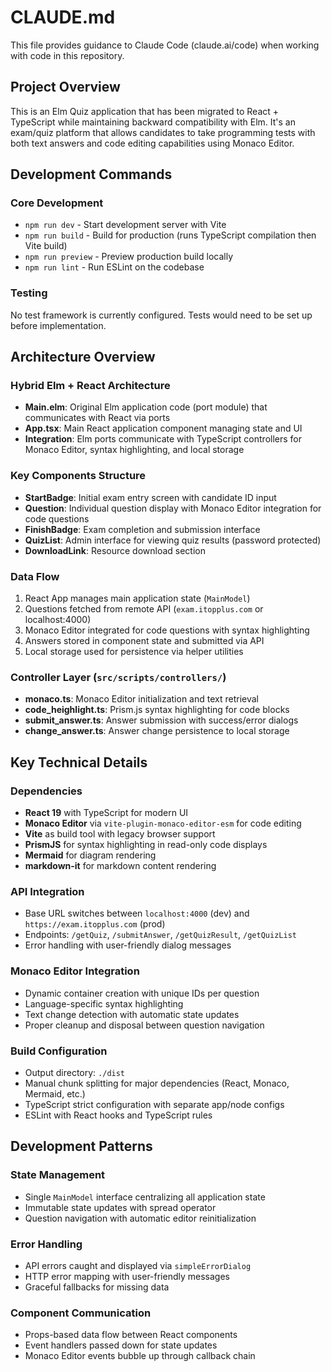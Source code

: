 # CLAUDE.md

This file provides guidance to Claude Code (claude.ai/code) when working with code in this repository.

## Project Overview

This is an Elm Quiz application that has been migrated to React + TypeScript while maintaining backward compatibility with Elm. It's an exam/quiz platform that allows candidates to take programming tests with both text answers and code editing capabilities using Monaco Editor.

## Development Commands

### Core Development
- `npm run dev` - Start development server with Vite
- `npm run build` - Build for production (runs TypeScript compilation then Vite build)
- `npm run preview` - Preview production build locally
- `npm run lint` - Run ESLint on the codebase

### Testing
No test framework is currently configured. Tests would need to be set up before implementation.

## Architecture Overview

### Hybrid Elm + React Architecture
- **Main.elm**: Original Elm application code (port module) that communicates with React via ports
- **App.tsx**: Main React application component managing state and UI
- **Integration**: Elm ports communicate with TypeScript controllers for Monaco Editor, syntax highlighting, and local storage

### Key Components Structure
- **StartBadge**: Initial exam entry screen with candidate ID input
- **Question**: Individual question display with Monaco Editor integration for code questions
- **FinishBadge**: Exam completion and submission interface
- **QuizList**: Admin interface for viewing quiz results (password protected)
- **DownloadLink**: Resource download section

### Data Flow
1. React App manages main application state (`MainModel`)
2. Questions fetched from remote API (`exam.itopplus.com` or localhost:4000)
3. Monaco Editor integrated for code questions with syntax highlighting
4. Answers stored in component state and submitted via API
5. Local storage used for persistence via helper utilities

### Controller Layer (`src/scripts/controllers/`)
- **monaco.ts**: Monaco Editor initialization and text retrieval
- **code_heighlight.ts**: Prism.js syntax highlighting for code blocks
- **submit_answer.ts**: Answer submission with success/error dialogs
- **change_answer.ts**: Answer change persistence to local storage

## Key Technical Details

### Dependencies
- **React 19** with TypeScript for modern UI
- **Monaco Editor** via `vite-plugin-monaco-editor-esm` for code editing
- **Vite** as build tool with legacy browser support
- **PrismJS** for syntax highlighting in read-only code displays
- **Mermaid** for diagram rendering
- **markdown-it** for markdown content rendering

### API Integration
- Base URL switches between `localhost:4000` (dev) and `https://exam.itopplus.com` (prod)
- Endpoints: `/getQuiz`, `/submitAnswer`, `/getQuizResult`, `/getQuizList`
- Error handling with user-friendly dialog messages

### Monaco Editor Integration
- Dynamic container creation with unique IDs per question
- Language-specific syntax highlighting
- Text change detection with automatic state updates
- Proper cleanup and disposal between question navigation

### Build Configuration
- Output directory: `./dist`
- Manual chunk splitting for major dependencies (React, Monaco, Mermaid, etc.)
- TypeScript strict configuration with separate app/node configs
- ESLint with React hooks and TypeScript rules

## Development Patterns

### State Management
- Single `MainModel` interface centralizing all application state
- Immutable state updates with spread operator
- Question navigation with automatic editor reinitialization

### Error Handling
- API errors caught and displayed via `simpleErrorDialog`
- HTTP error mapping with user-friendly messages
- Graceful fallbacks for missing data

### Component Communication
- Props-based data flow between React components
- Event handlers passed down for state updates
- Monaco Editor events bubble up through callback chain